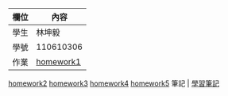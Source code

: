 欄位 | 內容
-----|--------
學生 |  林坤毅
學號 | 110610306
作業 |[homework1](https://github.com/kun68/wp108b/blob/master/about.ME2.html)
[homework2](https://github.com/kun68/wp108b/blob/master/form.html)
[homework3](https://github.com/kun68/wp108b/tree/master/homework3)
[homework4](https://github.com/kun68/wp108b/tree/master/kunWeb)
[homework5](https://github.com/kun68/wp108b/tree/master/homework4)
筆記 | [學習筆記](https://github.com/kun68/wp108b/blob/master/%E7%B6%B2%E9%A0%81%E8%A8%AD%E8%A8%88%E7%AD%86%E8%A8%98.txt)
